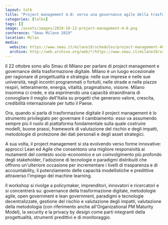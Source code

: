 ```yaml
---
layout: talk
title: "Project management 4.0: verso una governance agile della trasformazione digitale"
categories: [talks]
tags: []
image: /assets/images/2019-10-22-project-management-4-0.png
conference: "Smau Milano 2019"
location: Milan
media:
  website: https://www.smau.it/milano19/schedules/project-management-40-verso-una-governance-agile-della-trasformazione-digitale/
  archive: http://web.archive.org/web/*/https://www.smau.it/milano19/schedules/project-management-40-verso-una-governance-agile-della-trasformazione-digitale/
---
```


Il 22 ottobre sono allo Smau di Milano per parlare di project management e governance della trasformazione digitale. Milano è un luogo eccezionale per ragionare di progettualità e strategia: nelle sue imprese e nelle sue università, negli incontri programmati o fortuiti, nelle strade e nelle piazze respiri, letteralmente, energia, vitalità, pragmatismo, visione. Milano insomma ci crede, e sta esprimendo una capacità straordinaria di convogliare il meglio dell'Italia su progetti che generano valore, crescita, credibilità internazionale per tutto il Paese.

Ora, quando si parla di trasformazione digitale il project management è lo strumento privilegiato per governare il cambiamento: esso va assumendo sempre più il ruolo di piattaforma fondamentale sulla quale costruire modelli, buone prassi, framework di valutazione del rischio e degli impatti, metodologie di protezione dei dati personali e degli asset strategici.

A sua volta, il project management si sta evolvendo verso forme innovative: approcci Lean ed Agile che consentono una migliore responsività ai mutamenti del contesto socio-economico e un coinvolgimento più profondo degli stakeholder, l'adozione di tecnologie e paradigmi distribuiti che offrono un'ulteriore occasione per incrementare i livelli di trasparenza e di accountability, il potenziamento delle capacità modellistiche e predittive attraverso l'impiego del machine learning.

Il workshop si rivolge a policymaker, imprenditori, innovatori e ricercatori e si concentrerà su: governance della trasformazione digitale, metodologie agile, open government e lean government, paradigmi e tecnologie decentralizzate, gestione del rischio e valutazione degli impatti, valutazione della metodologia (con riferimento anche all'Organizational PM Maturity Model), la security e la privacy by design come parti integranti della progettualità, strumenti predittivi e di monitoraggio.
